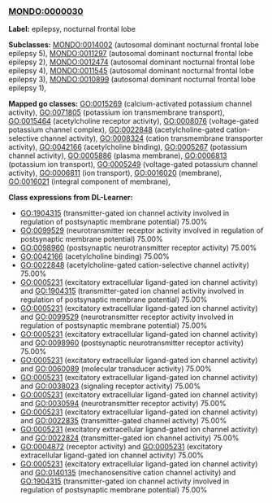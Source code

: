 
### [MONDO:0000030](http://purl.obolibrary.org/obo/MONDO_0000030)
**Label:** epilepsy, nocturnal frontal lobe

**Subclasses:** [MONDO:0014002](http://purl.obolibrary.org/obo/MONDO_0014002) (autosomal dominant nocturnal frontal lobe epilepsy 5), [MONDO:0011297](http://purl.obolibrary.org/obo/MONDO_0011297) (autosomal dominant nocturnal frontal lobe epilepsy 2), [MONDO:0012474](http://purl.obolibrary.org/obo/MONDO_0012474) (autosomal dominant nocturnal frontal lobe epilepsy 4), [MONDO:0011545](http://purl.obolibrary.org/obo/MONDO_0011545) (autosomal dominant nocturnal frontal lobe epilepsy 3), [MONDO:0010899](http://purl.obolibrary.org/obo/MONDO_0010899) (autosomal dominant nocturnal frontal lobe epilepsy 1), 

**Mapped go classes:** [GO:0015269](http://purl.obolibrary.org/obo/GO_0015269) (calcium-activated potassium channel activity), [GO:0071805](http://purl.obolibrary.org/obo/GO_0071805) (potassium ion transmembrane transport), [GO:0015464](http://purl.obolibrary.org/obo/GO_0015464) (acetylcholine receptor activity), [GO:0008076](http://purl.obolibrary.org/obo/GO_0008076) (voltage-gated potassium channel complex), [GO:0022848](http://purl.obolibrary.org/obo/GO_0022848) (acetylcholine-gated cation-selective channel activity), [GO:0008324](http://purl.obolibrary.org/obo/GO_0008324) (cation transmembrane transporter activity), [GO:0042166](http://purl.obolibrary.org/obo/GO_0042166) (acetylcholine binding), [GO:0005267](http://purl.obolibrary.org/obo/GO_0005267) (potassium channel activity), [GO:0005886](http://purl.obolibrary.org/obo/GO_0005886) (plasma membrane), [GO:0006813](http://purl.obolibrary.org/obo/GO_0006813) (potassium ion transport), [GO:0005249](http://purl.obolibrary.org/obo/GO_0005249) (voltage-gated potassium channel activity), [GO:0006811](http://purl.obolibrary.org/obo/GO_0006811) (ion transport), [GO:0016020](http://purl.obolibrary.org/obo/GO_0016020) (membrane), [GO:0016021](http://purl.obolibrary.org/obo/GO_0016021) (integral component of membrane), 

**Class expressions from DL-Learner:**

- [GO:1904315](http://purl.obolibrary.org/obo/GO_1904315) (transmitter-gated ion channel activity involved in regulation of postsynaptic membrane potential) 75.00%
- [GO:0099529](http://purl.obolibrary.org/obo/GO_0099529) (neurotransmitter receptor activity involved in regulation of postsynaptic membrane potential) 75.00%
- [GO:0098960](http://purl.obolibrary.org/obo/GO_0098960) (postsynaptic neurotransmitter receptor activity) 75.00%
- [GO:0042166](http://purl.obolibrary.org/obo/GO_0042166) (acetylcholine binding) 75.00%
- [GO:0022848](http://purl.obolibrary.org/obo/GO_0022848) (acetylcholine-gated cation-selective channel activity) 75.00%
- [GO:0005231](http://purl.obolibrary.org/obo/GO_0005231) (excitatory extracellular ligand-gated ion channel activity) and [GO:1904315](http://purl.obolibrary.org/obo/GO_1904315) (transmitter-gated ion channel activity involved in regulation of postsynaptic membrane potential) 75.00%
- [GO:0005231](http://purl.obolibrary.org/obo/GO_0005231) (excitatory extracellular ligand-gated ion channel activity) and [GO:0099529](http://purl.obolibrary.org/obo/GO_0099529) (neurotransmitter receptor activity involved in regulation of postsynaptic membrane potential) 75.00%
- [GO:0005231](http://purl.obolibrary.org/obo/GO_0005231) (excitatory extracellular ligand-gated ion channel activity) and [GO:0098960](http://purl.obolibrary.org/obo/GO_0098960) (postsynaptic neurotransmitter receptor activity) 75.00%
- [GO:0005231](http://purl.obolibrary.org/obo/GO_0005231) (excitatory extracellular ligand-gated ion channel activity) and [GO:0060089](http://purl.obolibrary.org/obo/GO_0060089) (molecular transducer activity) 75.00%
- [GO:0005231](http://purl.obolibrary.org/obo/GO_0005231) (excitatory extracellular ligand-gated ion channel activity) and [GO:0038023](http://purl.obolibrary.org/obo/GO_0038023) (signaling receptor activity) 75.00%
- [GO:0005231](http://purl.obolibrary.org/obo/GO_0005231) (excitatory extracellular ligand-gated ion channel activity) and [GO:0030594](http://purl.obolibrary.org/obo/GO_0030594) (neurotransmitter receptor activity) 75.00%
- [GO:0005231](http://purl.obolibrary.org/obo/GO_0005231) (excitatory extracellular ligand-gated ion channel activity) and [GO:0022835](http://purl.obolibrary.org/obo/GO_0022835) (transmitter-gated channel activity) 75.00%
- [GO:0005231](http://purl.obolibrary.org/obo/GO_0005231) (excitatory extracellular ligand-gated ion channel activity) and [GO:0022824](http://purl.obolibrary.org/obo/GO_0022824) (transmitter-gated ion channel activity) 75.00%
- [GO:0004872](http://purl.obolibrary.org/obo/GO_0004872) (receptor activity) and [GO:0005231](http://purl.obolibrary.org/obo/GO_0005231) (excitatory extracellular ligand-gated ion channel activity) 75.00%
- [GO:0005231](http://purl.obolibrary.org/obo/GO_0005231) (excitatory extracellular ligand-gated ion channel activity) and [GO:0140135](http://purl.obolibrary.org/obo/GO_0140135) (mechanosensitive cation channel activity) and [GO:1904315](http://purl.obolibrary.org/obo/GO_1904315) (transmitter-gated ion channel activity involved in regulation of postsynaptic membrane potential) 75.00%


